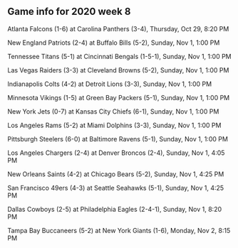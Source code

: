 ## Game info for 2020 week 8
Atlanta Falcons (1-6) at Carolina Panthers (3-4), Thursday, Oct 29, 8:20 PM



New England Patriots (2-4) at Buffalo Bills (5-2), Sunday, Nov 1, 1:00 PM

Tennessee Titans (5-1) at Cincinnati Bengals (1-5-1), Sunday, Nov 1, 1:00 PM

Las Vegas Raiders (3-3) at Cleveland Browns (5-2), Sunday, Nov 1, 1:00 PM

Indianapolis Colts (4-2) at Detroit Lions (3-3), Sunday, Nov 1, 1:00 PM

Minnesota Vikings (1-5) at Green Bay Packers (5-1), Sunday, Nov 1, 1:00 PM

New York Jets (0-7) at Kansas City Chiefs (6-1), Sunday, Nov 1, 1:00 PM

Los Angeles Rams (5-2) at Miami Dolphins (3-3), Sunday, Nov 1, 1:00 PM

Pittsburgh Steelers (6-0) at Baltimore Ravens (5-1), Sunday, Nov 1, 1:00 PM



Los Angeles Chargers (2-4) at Denver Broncos (2-4), Sunday, Nov 1, 4:05 PM

New Orleans Saints (4-2) at Chicago Bears (5-2), Sunday, Nov 1, 4:25 PM

San Francisco 49ers (4-3) at Seattle Seahawks (5-1), Sunday, Nov 1, 4:25 PM



Dallas Cowboys (2-5) at Philadelphia Eagles (2-4-1), Sunday, Nov 1, 8:20 PM



Tampa Bay Buccaneers (5-2) at New York Giants (1-6), Monday, Nov 2, 8:15 PM

